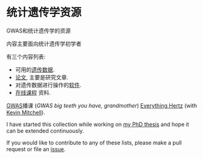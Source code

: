 # 统计遗传学资源

GWAS和统计遗传学的资源

内容主要面向统计遗传学初学者 

有三个内容列表:

- 可用的[遗传数据](statgen-data.md).
- [论文](statgen-reading.md), 主要是研究文章.
- 对遗传数据进行操作的[软件](statgen-software.md).
- [在线课程](statgen-online-learning.md) 资料.
 
[GWAS](https://everythinghertz.com/85)播课 (_GWAS big teeth you have, grandmother_) [Everything Hertz](https://everythinghertz.com/) (with [Kevin Mitchell](https://twitter.com/WiringTheBrain)).
 
 
I have started this collection while working on [my PhD thesis](https://drive.switch.ch/index.php/s/FpWZlbw4Rfq20le) and hope it can be extended continuously.

If you would like to contribute to any of these lists, please make a pull request or file an [issue](https://github.com/sinarueeger/statistical-genetics-ressources/issues).
 

